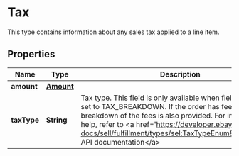 

# Tax

This type contains information about any sales tax applied to a line item.

## Properties

Name | Type | Description | Notes
------------ | ------------- | ------------- | -------------
**amount** | [**Amount**](Amount.md) |  |  [optional]
**taxType** | **String** | Tax type. This field is only available when fieldGroups is set to TAX_BREAKDOWN. If the order has fees, a breakdown of the fees is also provided. For implementation help, refer to &lt;a href&#x3D;&#39;https://developer.ebay.com/api-docs/sell/fulfillment/types/sel:TaxTypeEnum&#39;&gt;eBay API documentation&lt;/a&gt; |  [optional]




